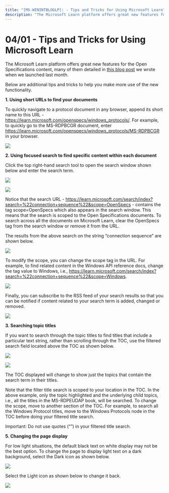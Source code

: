 ```yaml
---
title: "[MS-WININTBLOGLP]: - Tips and Tricks for Using Microsoft Learn"
description: "The Microsoft Learn platform offers great new features for the Open Specifications content, many of them detailed in this blog post we"
---
```


# 04/01 - Tips and Tricks for Using Microsoft Learn

<p> </p>
<p>The Microsoft Learn platform offers great new
features for the Open Specifications content, many of them detailed in <span><a href="https://learn.microsoft.com/teamblog/announcing-open-specifications-migration">this
blog post</a></span> we wrote when we launched last month.</p>

<p>Below are additional tips and tricks to help you make more
use of the new functionality.</p>

<p><b>1. Using short URLs to find your documents</b></p>

<p>To quickly navigate to a protocol document in any browser,
append its short name to this URL - <span><a href="https://learn.microsoft.com/openspecs/windows_protocols/">https://learn.microsoft.com/openspecs/windows_protocols/</a></span>.
For example, to quickly go to the MS-RDPBCGR document, enter <span><a href="https://learn.microsoft.com/openspecs/windows_protocols/MS-RDPBCGR">https://learn.microsoft.com/openspecs/windows_protocols/MS-RDPBCGR</a></span>
in your browser. </p>

<p><img id="Picture 1" src="MS-WININTBLOGLP_files/image001.png"></p>

<p><b>2. Using focused search to find specific content within
each document</b></p>

<p>Click the top right-hand search tool to open the search
window shown below and enter the search term. </p>

<p><img id="Picture 13" src="MS-WININTBLOGLP_files/image002.png"></p>

<p><img id="Picture 3" src="MS-WININTBLOGLP_files/image003.png"></p>

<p>Notice that the search URL - <span><a href="https://learn.microsoft.com/search/index?search=%22connection+sequence%22&amp;scope=OpenSpecs">https://learn.microsoft.com/search/index?search=%22connection+sequence%22&amp;scope=OpenSpecs</a></span>
- contains the tag scope=OpenSpecs which also appears in the search window.
This means that the search is scoped to the Open Specifications documents. To
search across all the documents on Microsoft Learn, clear the OpenSpecs tag
from the search window or remove it from the URL. </p>

<p>The results from the above search on the string “connection
sequence” are shown below.</p>

<p><img id="Picture 4" src="MS-WININTBLOGLP_files/image004.png"></p>

<p>To modify the scope, you can change the scope tag in the
URL. For example, to find related content in the Windows API reference docs,
change the tag value to Windows, i.e., <span><a href="https://learn.microsoft.com/search/index?search=%22connection+sequence%22&amp;scope=Windows">https://learn.microsoft.com/search/index?search=%22connection+sequence%22&amp;scope=Windows</a></span>.
</p>

<p><img id="Picture 5" src="MS-WININTBLOGLP_files/image005.png"></p>

<p>Finally, you can subscribe to the RSS feed of your search
results so that you can be notified if content related to your search term is
added, changed or removed.</p>

<p><img id="Picture 6" src="MS-WININTBLOGLP_files/image006.png"></p>

<p><b>3. Searching topic titles</b></p>

<p>If you want to search through the topic titles to find
titles that include a particular text string, rather than scrolling through the
TOC, use the filtered search field located above the TOC as shown below.</p>

<p><img id="Picture 10" src="MS-WININTBLOGLP_files/image007.png"></p>

<p><img id="Picture 12" src="MS-WININTBLOGLP_files/image008.png"></p>

<p>The TOC displayed will change to show just the topics that
contain the search term in their titles.</p>

<p>Note that the filter title search is scoped to your location
in the TOC. In the above example, only the topic highlighted and the underlying
child topics, i.e., all the titles in the MS-RDPEUDAP book, will be searched.
To change the scope, move to another section of the TOC. For example, to search
all the Windows Protocol titles, move to the Windows Protocols node in the TOC
before doing your filtered title search.</p>

<p>Important: Do not use quotes (“”) in your filtered title
search.</p>

<p><b>5. Changing the page display</b></p>

<p>For low light situations, the default black text on white
display may not be the best option. To change the page to display light text on
a dark background, select the Dark icon as shown below.</p>

<p><img id="Picture 8" src="MS-WININTBLOGLP_files/image009.png"></p>

<p>Select the Light icon as shown below to change it back.</p>

<p><img id="Picture 9" src="MS-WININTBLOGLP_files/image010.png"></p>


                
